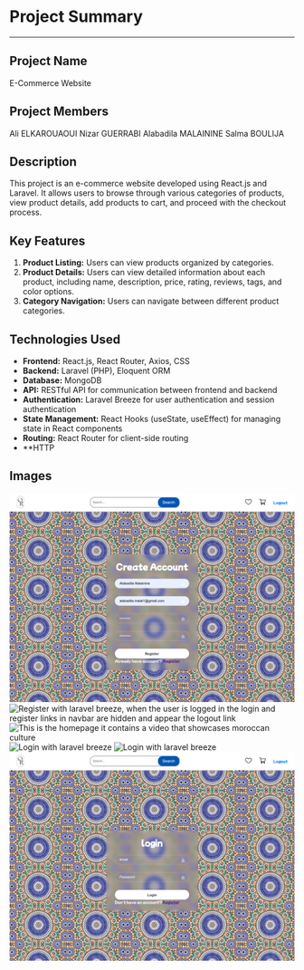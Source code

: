 # Project Summary

---

## Project Name
E-Commerce Website

## Project Members
Ali ELKAROUAOUI
Nizar GUERRABI
Alabadila MALAININE
Salma BOULIJA

## Description
This project is an e-commerce website developed using React.js and Laravel. It allows users to browse through various categories of products, view product details, add products to cart, and proceed with the checkout process.

## Key Features
1. **Product Listing:** Users can view products organized by categories.
2. **Product Details:** Users can view detailed information about each product, including name, description, price, rating, reviews, tags, and color options.
3. **Category Navigation:** Users can navigate between different product categories.


## Technologies Used
- **Frontend:** React.js, React Router, Axios, CSS
- **Backend:** Laravel (PHP), Eloquent ORM
- **Database:** MongoDB
- **API:** RESTful API for communication between frontend and backend
- **Authentication:** Laravel Breeze for user authentication and session authentication
- **State Management:** React Hooks (useState, useEffect) for managing state in React components
- **Routing:** React Router for client-side routing
- **HTTP

## Images
![Login with laravel breeze](./Images/1.png)
![Register with laravel breeze, when the user is logged in the login and register links in navbar are hidden and appear the logout link](./Images/2.png)
![This is the homepage it contains a video that showcases moroccan culture](./Images/3.png)
![Login with laravel breeze](./Images/4.png)
![Login with laravel breeze](./Images/5.png)
![Login with laravel breeze](./Images/6.png)

